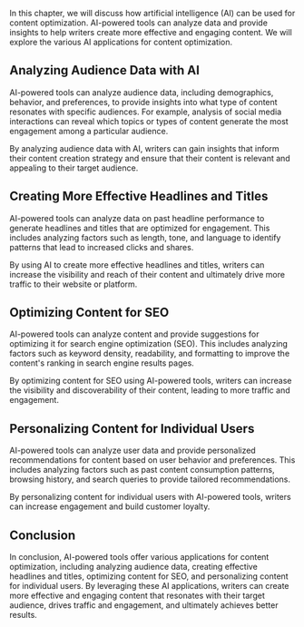 
In this chapter, we will discuss how artificial intelligence (AI) can be used for content optimization. AI-powered tools can analyze data and provide insights to help writers create more effective and engaging content. We will explore the various AI applications for content optimization.

Analyzing Audience Data with AI
-------------------------------

AI-powered tools can analyze audience data, including demographics, behavior, and preferences, to provide insights into what type of content resonates with specific audiences. For example, analysis of social media interactions can reveal which topics or types of content generate the most engagement among a particular audience.

By analyzing audience data with AI, writers can gain insights that inform their content creation strategy and ensure that their content is relevant and appealing to their target audience.

Creating More Effective Headlines and Titles
--------------------------------------------

AI-powered tools can analyze data on past headline performance to generate headlines and titles that are optimized for engagement. This includes analyzing factors such as length, tone, and language to identify patterns that lead to increased clicks and shares.

By using AI to create more effective headlines and titles, writers can increase the visibility and reach of their content and ultimately drive more traffic to their website or platform.

Optimizing Content for SEO
--------------------------

AI-powered tools can analyze content and provide suggestions for optimizing it for search engine optimization (SEO). This includes analyzing factors such as keyword density, readability, and formatting to improve the content's ranking in search engine results pages.

By optimizing content for SEO using AI-powered tools, writers can increase the visibility and discoverability of their content, leading to more traffic and engagement.

Personalizing Content for Individual Users
------------------------------------------

AI-powered tools can analyze user data and provide personalized recommendations for content based on user behavior and preferences. This includes analyzing factors such as past content consumption patterns, browsing history, and search queries to provide tailored recommendations.

By personalizing content for individual users with AI-powered tools, writers can increase engagement and build customer loyalty.

Conclusion
----------

In conclusion, AI-powered tools offer various applications for content optimization, including analyzing audience data, creating effective headlines and titles, optimizing content for SEO, and personalizing content for individual users. By leveraging these AI applications, writers can create more effective and engaging content that resonates with their target audience, drives traffic and engagement, and ultimately achieves better results.

